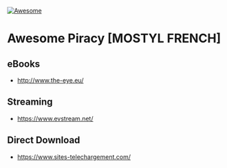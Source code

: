 [![Awesome](https://cdn.rawgit.com/sindresorhus/awesome/d7305f38d29fed78fa85652e3a63e154dd8e8829/media/badge.svg)](https://github.com/sindresorhus/awesome)

# Awesome Piracy [MOSTYL FRENCH]

eBooks
---

- http://www.the-eye.eu/

Streaming
---

- https://www.evstream.net/

Direct Download
---

- https://www.sites-telechargement.com/
